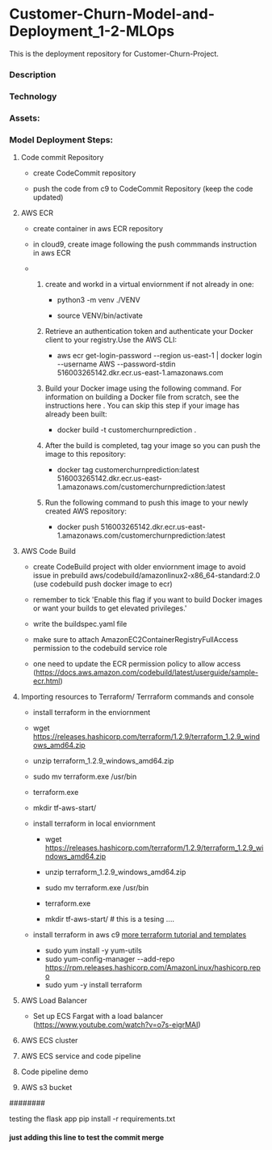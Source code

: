 # Customer-Churn-Model-and-Deployment_1-2-MLOps
This is the deployment repository for Customer-Churn-Project.

### Description

### Technology

### Assets:

### Model Deployment Steps:

1. Code commit Repository

    - create CodeCommit repository
    
    - push the code from c9 to CodeCommit Repository (keep the code updated)

2. AWS ECR
    - create container in aws ECR repository
    
    - in cloud9, create image following the push commmands instruction in aws ECR
    
    -   1. create and workd in a virtual enviornment if not already in one: 
   
            - python3 -m venv ./VENV         
            
            - source VENV/bin/activate
  
        2. Retrieve an authentication token and authenticate your Docker client to your registry.Use the AWS CLI:
        
            - aws ecr get-login-password --region us-east-1 | docker login --username AWS --password-stdin 516003265142.dkr.ecr.us-east-1.amazonaws.com
        
        2. Build your Docker image using the following command. For information on building a Docker file from scratch, see the instructions here . You can skip this step if your image has already been built:
            
            - docker build -t customerchurnprediction .
        
        3. After the build is completed, tag your image so you can push the image to this repository:
        
            - docker tag customerchurnprediction:latest 516003265142.dkr.ecr.us-east-1.amazonaws.com/customerchurnprediction:latest
        
        4. Run the following command to push this image to your newly created AWS repository:
        
            - docker push 516003265142.dkr.ecr.us-east-1.amazonaws.com/customerchurnprediction:latest
        

3. AWS Code Build

    - create CodeBuild project with older enviornment image to avoid issue in prebuild aws/codebuild/amazonlinux2-x86_64-standard:2.0 (use codebuild push docker image to ecr)
    
    - remember to tick 'Enable this flag if you want to build Docker images or want your builds to get elevated privileges.'
    
    - write the buildspec.yaml file 
    
    - make sure to attach AmazonEC2ContainerRegistryFullAccess permission to the codebuild service role
    
    - one need to update the ECR permission policy to allow access (https://docs.aws.amazon.com/codebuild/latest/userguide/sample-ecr.html)


4. Importing resources to Terraform/ Terrraform commands and console
    - install terraform in the enviornment 
    
    - wget https://releases.hashicorp.com/terraform/1.2.9/terraform_1.2.9_windows_amd64.zip
        
    - unzip terraform_1.2.9_windows_amd64.zip
        
    - sudo mv terraform.exe /usr/bin 
 
    - terraform.exe
        
    - mkdir tf-aws-start/

    - install terraform in local enviornment 
    
        - wget https://releases.hashicorp.com/terraform/1.2.9/terraform_1.2.9_windows_amd64.zip
        
        - unzip terraform_1.2.9_windows_amd64.zip
        
        - sudo mv terraform.exe /usr/bin 
 
        - terraform.exe
        
        - mkdir tf-aws-start/ # this is a tesing ....
        
    - install terraform in aws c9 [more terraform tutorial and templates](https://www.terraform.io/language/resources/syntax)
        - sudo yum install -y yum-utils
        - sudo yum-config-manager --add-repo https://rpm.releases.hashicorp.com/AmazonLinux/hashicorp.repo
        - sudo yum -y install terraform

5. AWS Load Balancer
    - Set up ECS Fargat with a load balancer (https://www.youtube.com/watch?v=o7s-eigrMAI)

6. AWS ECS cluster

7. AWS ECS service and code pipeline

8. Code pipeline demo

9. AWS s3 bucket




########

testing the flask app 
 pip install -r requirements.txt


#### just adding this line to test the commit merge
